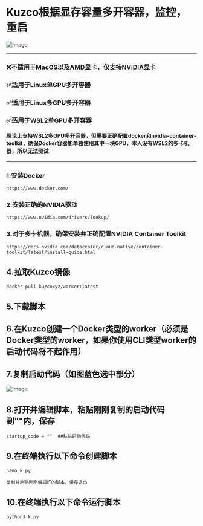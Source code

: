 # Kuzco根据显存容量多开容器，监控，重启
![image](https://github.com/user-attachments/assets/fdc46626-16ca-423e-82a7-21e5e6969d5e)

--------------------------------------------------------------------------------------------

### ❌️不适用于MacOS以及AMD显卡，仅支持NVIDIA显卡
### ✅️适用于Linux单GPU多开容器 
### ✅️适用于Linux多GPU多开容器 
### ✅️适用于WSL2单GPU多开容器 
#### 理论上支持WSL2多GPU多开容器，但需要正确配置docker和nvidia-container-toolkit，确保Docker容器能单独使用其中一块GPU，本人没有WSL2的多卡机器，所以无法测试

--------------------------------------------------------------------------------------------
### 1.安装Docker
`https://www.docker.com/`
### 2.安装正确的NVIDIA驱动
`https://www.nvidia.com/drivers/lookup/`
### 3.对于多卡机器，确保安装并正确配置NVIDIA Container Toolkit
`https://docs.nvidia.com/datacenter/cloud-native/container-toolkit/latest/install-guide.html`


## 4.拉取Kuzco镜像
```
docker pull kuzcoxyz/worker:latest
```

## 5.下载脚本
## 6.在Kuzco创建一个Docker类型的worker（必须是Docker类型的worker，如果你使用CLI类型worker的启动代码将不起作用）
## 7.复制启动代码（如图蓝色选中部分）
![image](https://github.com/user-attachments/assets/adbb25d5-31d9-4117-914b-7388006fda58)

## 8.打开并编辑脚本，粘贴刚刚复制的启动代码到""内，保存
`startup_code = ""  ##粘贴启动代码`
## 9.在终端执行以下命令创建脚本
```
nano k.py
```
`复制并粘贴刚刚编辑好的脚本，保存退出`
## 10.在终端执行以下命令运行脚本
```
python3 k.py
```

